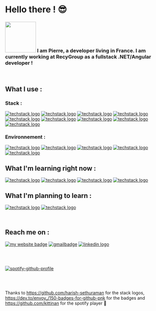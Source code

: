 # Hello there ! 😎
<!-- about me -->
### <img src="https://media.tenor.com/6BwwiXkqO3QAAAAd/france-eiffel-tower.gif" width=100> I am Pierre, a developer living in France. I am currently working at RecyGroup as a fullstack .NET/Angular developer !

<br>

<!-- stack -->
## What I use :
### Stack :

[![techstack logo](https://readme-components.vercel.app/api?component=logo&logo=html5&fill=e34c26&text=false)](https://github.com/harish-sethuraman/readme-components)
[![techstack logo](https://readme-components.vercel.app/api?component=logo&logo=css3&fill=264de4&text=false)](https://github.com/harish-sethuraman/readme-components)
[![techstack logo](https://readme-components.vercel.app/api?component=logo&logo=tailwindcss&textfill=3490dc&fill=f8fafc&text=false)](https://github.com/harish-sethuraman/readme-components)
[![techstack logo](https://readme-components.vercel.app/api?component=logo&logo=sass&textfill=f8fafc&fill=CD6799&text=false)](https://github.com/harish-sethuraman/readme-components)
[![techstack logo](https://readme-components.vercel.app/api?component=logo&logo=javascript&textfill=000000&fill=f7df1e&text=false)](https://github.com/harish-sethuraman/readme-components)
[![techstack logo](https://readme-components.vercel.app/api?component=logo&logo=react&textfill=61DBFB&fill=242443&text=false&animation=spin)](https://github.com/harish-sethuraman/readme-components)
[![techstack logo](https://readme-components.vercel.app/api?component=logo&logo=node.js&textfill=3c873a&fill=303030&text=false)](https://github.com/harish-sethuraman/readme-components)
[![techstack logo](https://readme-components.vercel.app/api?component=logo&logo=mongodb&textfill=589636&fill=E8E7D5&text=false)](https://github.com/harish-sethuraman/readme-components)
[![techstack logo](https://readme-components.vercel.app/api?component=logo&logo=mysql&textfill=00758F&fill=F29111&text=false)](https://github.com/harish-sethuraman/readme-components)

### Environnement :

[![techstack logo](https://readme-components.vercel.app/api?component=logo&logo=visualstudiocode&textfill=0078d7&fill=f8fafc&text=false)](https://github.com/harish-sethuraman/readme-components)
[![techstack logo](https://readme-components.vercel.app/api?component=logo&logo=prettier&textfill=333333&fill=f8fafc&text=false)](https://github.com/harish-sethuraman/readme-components)
[![techstack logo](https://readme-components.vercel.app/api?component=logo&logo=git&textfill=f8fafc&fill=F1502F&text=false)](https://github.com/harish-sethuraman/readme-components)
[![techstack logo](https://readme-components.vercel.app/api?component=logo&logo=windows&textfill=ffffff&fill=0078d4&text=false)](https://github.com/harish-sethuraman/readme-components)
[![techstack logo](https://readme-components.vercel.app/api?component=logo&logo=linux&textfill=333333&fill=f8fafc&text=false)](https://github.com/harish-sethuraman/readme-components)

## What I'm learning right now :

[![techstack logo](https://readme-components.vercel.app/api?component=logo&logo=Csharp&textfill=9B4993&fill=f8fafc&text=false)](https://github.com/harish-sethuraman/readme-components)
[![techstack logo](https://readme-components.vercel.app/api?component=logo&logo=.net&textfill=f8fafc&fill=512bd4&text=false)](https://github.com/harish-sethuraman/readme-components)
[![techstack logo](https://readme-components.vercel.app/api?component=logo&logo=typescript&textfill=007acc&fill=f8fafc&text=false)](https://github.com/harish-sethuraman/readme-components)
[![techstack logo](https://readme-components.vercel.app/api?component=logo&logo=angular&textfill=dd1b16&fill=f8fafc&text=false)](https://github.com/harish-sethuraman/readme-components)

<!--

[![techstack logo](https://readme-components.vercel.app/api?component=logo&logo=eclipseide&textfill=2C2255&fill=f8fafc&text=false)](https://github.com/harish-sethuraman/readme-components)
--->

## What I'm planning to learn :

[![techstack logo](https://readme-components.vercel.app/api?component=logo&logo=docker&textfill=0db7ed&fill=f8fafc&text=false)](https://github.com/harish-sethuraman/readme-components)
[![techstack logo](https://readme-components.vercel.app/api?component=logo&logo=heroku&textfill=f8fafc&fill=6762A6&text=false)](https://github.com/harish-sethuraman/readme-components)

<br>

## Reach me on :

[![my website badge](https://img.shields.io/badge/website-000000?style=for-the-badge&logo=About.me&logoColor=white)](https://pierrefraisse-portfolio.netlify.app/)
[![gmailbadge](https://img.shields.io/badge/Gmail-D14836?style=for-the-badge&logo=gmail&logoColor=white)](pierrefraisse90@gmail.com)
[![linkedin logo](https://img.shields.io/badge/LinkedIn-0077B5?style=for-the-badge&logo=linkedin&logoColor=white)](https://www.linkedin.com/in/pierre-fraisse-83b4b5253/)

<br>
<br>

[![spotify-github-profile](https://spotify-github-profile.vercel.app/api/view?uid=21h64xlyb74hjtpguumzr3uxq&cover_image=true&theme=default&show_offline=false&background_color=121212&interchange=false)](https://spotify-github-profile.vercel.app/api/view?uid=21h64xlyb74hjtpguumzr3uxq&redirect=true)

<br>
<br>

Thanks to https://github.com/harish-sethuraman for the stack logos, https://dev.to/envoy_/150-badges-for-github-pnk for the badges and https://github.com/kittinan for the spotify player 👏
